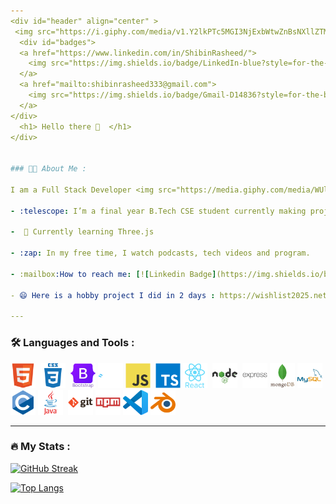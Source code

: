 ```yaml
---
<div id="header" align="center" >
 <img src="https://i.giphy.com/media/v1.Y2lkPTc5MGI3NjExbWtwZnBsNXllZTM0dnpvdGNmaXB0ZDltb3NmdGs1ZTB5eDF1ank4ZSZlcD12MV9pbnRlcm5hbF9naWZfYnlfaWQmY3Q9Zw/2IudUHdI075HL02Pkk/giphy.gif" width="300"/>
  <div id="badges">
  <a href="https://www.linkedin.com/in/ShibinRasheed/">
    <img src="https://img.shields.io/badge/LinkedIn-blue?style=for-the-badge&logo=linkedin&logoColor=white" alt="LinkedIn Badge"/>
  </a>
  <a href="mailto:shibinrasheed333@gmail.com">
    <img src="https://img.shields.io/badge/Gmail-D14836?style=for-the-badge&logo=gmail&logoColor=white"/>
  </a>
</div>
  <h1> Hello there 👋  </h1> 
</div>


### 👨‍💻 About Me : 

I am a Full Stack Developer <img src="https://media.giphy.com/media/WUlplcMpOCEmTGBtBW/giphy.gif" width="30"> who likes to build stuff.

- :telescope: I’m a final year B.Tech CSE student currently making projects in MERN Stack.
 
-  🔎 Currently learning Three.js

- :zap: In my free time, I watch podcasts, tech videos and program.

- :mailbox:How to reach me: [![Linkedin Badge](https://img.shields.io/badge/-Shibin-blue?style=flat&logo=Linkedin&logoColor=white)](https://www.linkedin.com/in/ShibinRasheed/)

- 😄 Here is a hobby project I did in 2 days : https://wishlist2025.netlify.app/ 

---
```


### :hammer_and_wrench: Languages and Tools :

  <div>
  <img src="https://github.com/devicons/devicon/blob/master/icons/html5/html5-original.svg" title="HTML5" alt="HTML" width="40" height="40"/>&nbsp;
  <img src="https://github.com/devicons/devicon/blob/master/icons/css3/css3-plain-wordmark.svg"  title="CSS3" alt="CSS" width="40" height="40"/>&nbsp;
  <img src="https://github.com/devicons/devicon/blob/master/icons/bootstrap/bootstrap-original-wordmark.svg" title="Bootstrap" **alt="Bootstrap" width="40" height="40"/>
  <img src="https://github.com/devicons/devicon/blob/master/icons/tailwindcss/tailwindcss-original-wordmark.svg" title="TailwindCSS" **alt="Tailwind CSS" width="40" height="40"/>
  <img src="https://github.com/devicons/devicon/blob/master/icons/javascript/javascript-original.svg" title="JavaScript" alt="JavaScript" width="40" height="40"/>&nbsp;
  <img src="https://github.com/devicons/devicon/blob/master/icons/typescript/typescript-original.svg" title="TypeScript" **alt="TypeScript" width="40" height="40"/>
  <img src="https://github.com/devicons/devicon/blob/master/icons/react/react-original-wordmark.svg" title="React" alt="React" width="40" height="40"/>&nbsp;
  <img src="https://github.com/devicons/devicon/blob/master/icons/nodejs/nodejs-original-wordmark.svg" title="NodeJS" alt="NodeJS" width="40" height="40"/>&nbsp;
  <img src="https://github.com/devicons/devicon/blob/master/icons/express/express-original-wordmark.svg" title="Express" **alt="Express" width="40" height="40"/>
  <img src="https://github.com/devicons/devicon/blob/master/icons/mongodb/mongodb-original-wordmark.svg" title="MongoDB" **alt="MongoDB" width="40" height="40"/>
  <img src="https://github.com/devicons/devicon/blob/master/icons/mysql/mysql-original-wordmark.svg" title="MySQL"  alt="MySQL" width="40" height="40"/>&nbsp;
  <img src="https://github.com/devicons/devicon/blob/master/icons/c/c-original.svg" title="C" **alt="C" width="40" height="40"/>
  <img src="https://github.com/devicons/devicon/blob/master/icons/java/java-original-wordmark.svg" title="Java" alt="Java" width="40" height="40"/>&nbsp;
  <img src="https://github.com/devicons/devicon/blob/master/icons/git/git-original-wordmark.svg" title="Git" **alt="Git" width="40" height="40"/>
  <img src="https://github.com/devicons/devicon/blob/master/icons/npm/npm-original-wordmark.svg" title="npm" **alt="npm" width="40" height="40"/>
  <img src="https://github.com/devicons/devicon/blob/master/icons/vscode/vscode-original.svg" title="VSCode" **alt="VS Code" width="40" height="40"/>
  <img src="https://github.com/devicons/devicon/blob/master/icons/blender/blender-original.svg" title="Blender3D" **alt="Blender 3D" width="40" height="40"/>
  </div>

---

### :fire: My Stats :

[![GitHub Streak](http://github-readme-streak-stats.herokuapp.com?user=ShibinRasheed&theme=dark&background=000000)](https://git.io/streak-stats)

[![Top Langs](https://github-readme-stats.vercel.app/api/top-langs/?username=ShibinRasheed&layout=compact&theme=vision-friendly-dark)](https://github.com/anuraghazra/github-readme-stats)
